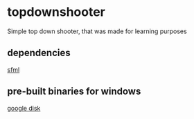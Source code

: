 # topdownshooter
Simple top down shooter, that was made for learning purposes

## dependencies
<a href="https://github.com/SFML/SFML">sfml</a>

## pre-built binaries for windows
<a href="https://drive.google.com/drive/folders/1D5xS01BIAU8x4dADjmJubkGE8jjJx1zx?usp=sharing">google disk</a>
